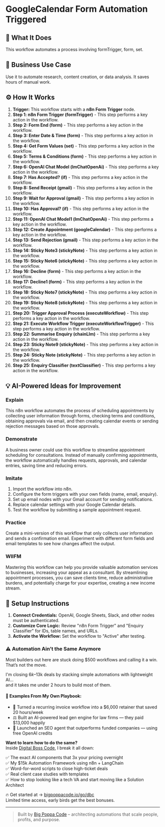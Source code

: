 # GoogleCalendar Form Automation Triggered

## 🚀 What It Does
This workflow automates a process involving formTrigger, form, set.

## 💼 Business Use Case
Use it to automate research, content creation, or data analysis. It saves hours of manual work.

## ⚙️ How It Works
1.  **Trigger:** This workflow starts with a **n8n Form Trigger** node.
2. **Step 1: n8n Form Trigger (formTrigger)** - This step performs a key action in the workflow.
3. **Step 2: Form End (form)** - This step performs a key action in the workflow.
4. **Step 3: Enter Date & Time (form)** - This step performs a key action in the workflow.
5. **Step 4: Get Form Values (set)** - This step performs a key action in the workflow.
6. **Step 5: Terms & Conditions (form)** - This step performs a key action in the workflow.
7. **Step 6: OpenAI Chat Model (lmChatOpenAi)** - This step performs a key action in the workflow.
8. **Step 7: Has Accepted? (if)** - This step performs a key action in the workflow.
9. **Step 8: Send Receipt (gmail)** - This step performs a key action in the workflow.
10. **Step 9: Wait for Approval (gmail)** - This step performs a key action in the workflow.
11. **Step 10: Has Approval? (if)** - This step performs a key action in the workflow.
12. **Step 11: OpenAI Chat Model1 (lmChatOpenAi)** - This step performs a key action in the workflow.
13. **Step 12: Create Appointment (googleCalendar)** - This step performs a key action in the workflow.
14. **Step 13: Send Rejection (gmail)** - This step performs a key action in the workflow.
15. **Step 14: Sticky Note3 (stickyNote)** - This step performs a key action in the workflow.
16. **Step 15: Sticky Note6 (stickyNote)** - This step performs a key action in the workflow.
17. **Step 16: Decline (form)** - This step performs a key action in the workflow.
18. **Step 17: Decline1 (form)** - This step performs a key action in the workflow.
19. **Step 18: Sticky Note7 (stickyNote)** - This step performs a key action in the workflow.
20. **Step 19: Sticky Note8 (stickyNote)** - This step performs a key action in the workflow.
21. **Step 20: Trigger Approval Process (executeWorkflow)** - This step performs a key action in the workflow.
22. **Step 21: Execute Workflow Trigger (executeWorkflowTrigger)** - This step performs a key action in the workflow.
23. **Step 22: Summarise Enquiry (chainLlm)** - This step performs a key action in the workflow.
24. **Step 23: Sticky Note9 (stickyNote)** - This step performs a key action in the workflow.
25. **Step 24: Sticky Note (stickyNote)** - This step performs a key action in the workflow.
26. **Step 25: Enquiry Classifier (textClassifier)** - This step performs a key action in the workflow.

## 💡 AI-Powered Ideas for Improvement
### Explain
This n8n workflow automates the process of scheduling appointments by collecting user information through forms, checking terms and conditions, obtaining approvals via email, and then creating calendar events or sending rejection messages based on those approvals.

### Demonstrate
A business owner could use this workflow to streamline appointment scheduling for consultations. Instead of manually confirming appointments, the workflow automatically handles requests, approvals, and calendar entries, saving time and reducing errors.

### Imitate
1. Import the workflow into n8n.
2. Configure the form triggers with your own fields (name, email, enquiry).
3. Set up email nodes with your Gmail account for sending notifications.
4. Replace calendar settings with your Google Calendar details.
5. Test the workflow by submitting a sample appointment request.

### Practice
Create a mini-version of this workflow that only collects user information and sends a confirmation email. Experiment with different form fields and email templates to see how changes affect the output.

### WIIFM
Mastering this workflow can help you provide valuable automation services to businesses, increasing your appeal as a consultant. By streamlining appointment processes, you can save clients time, reduce administrative burdens, and potentially charge for your expertise, creating a new income stream.

## 🔧 Setup Instructions
1. **Connect Credentials:** OpenAI, Google Sheets, Slack, and other nodes must be authenticated.
2. **Customize Core Logic:** Review "n8n Form Trigger" and "Enquiry Classifier" for IDs, table names, and URLs.
3. **Activate the Workflow:** Set the workflow to "Active" after testing.

### ⚠️ Automation Ain’t the Same Anymore

Most builders out here are stuck doing $500 workflows and calling it a win.  
That’s not the move.  

I'm closing $6k–$13k deals by stacking simple automations with lightweight AI...  
and it takes me under 2 hours to build most of them.

#### 🧠 Examples From My Own Playbook:
- 🔁 Turned a recurring invoice workflow into a $6,000 retainer that saved 20 hours/week  
- ⚖️ Built an AI-powered lead gen engine for law firms — they paid $13,000 happily  
- 🚀 Launched an SEO agent that outperforms funded companies — using free OpenAI credits  

**Want to learn how to do the same?**  
Inside [Digital Boss Code](https://bigpoppacode.io/go/dbc), I break it all down:

✅ The exact AI components that 3x your pricing overnight  
✅ My $15k Automation Framework using n8n + LangChain  
✅ Word-for-word scripts to close high-ticket deals  
✅ Real client case studies with templates  
✅ How to stop looking like a tech VA and start moving like a Solution Architect  

🔥 Get started at → [bigpoppacode.io/go/dbc](https://bigpoppacode.io/go/dbc)  
Limited time access, early birds get the best bonuses.

---
> Built by [Big Poppa Code](https://bigpoppacode.io) – architecting automations that scale people, profits, and purpose.
